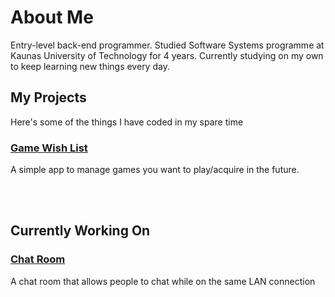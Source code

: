 # About Me

Entry-level back-end programmer. Studied Software Systems programme at Kaunas University of Technology for 4 years. Currently studying on my own to keep learning new things every day.

## My Projects

Here's some of the things I have coded in my spare time

### [Game Wish List](https://mantasvis.github.io/GameWishlist)

A simple app to manage games you want to play/acquire in the future.

<br/>
<br/>

## Currently Working On

### [Chat Room](https://mantasvis.github.io/ChatRoom)

A chat room that allows people to chat while on the same LAN connection
